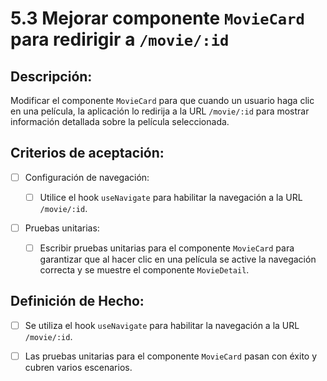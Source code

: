 # 5.3 Mejorar componente `MovieCard` para redirigir a `/movie/:id`

## Descripción:

Modificar el componente `MovieCard` para que cuando un usuario haga clic en una película, la aplicación lo redirija a la URL `/movie/:id` para mostrar información detallada sobre la película seleccionada. 

## Criterios de aceptación:

- [ ] Configuración de navegación:

     - [ ] Utilice el hook `useNavigate` para habilitar la navegación a la URL `/movie/:id`.

- [ ] Pruebas unitarias:

     - [ ] Escribir pruebas unitarias para el componente `MovieCard` para garantizar que al hacer clic en una película se active la navegación correcta y se muestre el componente `MovieDetail`.

## Definición de Hecho:

- [ ] Se utiliza el hook `useNavigate` para habilitar la navegación a la URL `/movie/:id`.

- [ ] Las pruebas unitarias para el componente `MovieCard` pasan con éxito y cubren varios escenarios.
